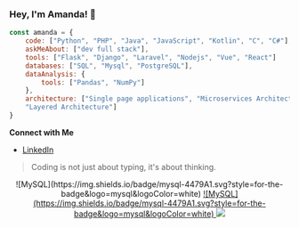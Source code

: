 ### Hey, I'm Amanda! 👋

```javascript
const amanda = {
    code: ["Python", "PHP", "Java", "JavaScript", "Kotlin", "C", "C#"],
    askMeAbout: ["dev full stack"],
    tools: ["Flask", "Django", "Laravel", "Nodejs", "Vue", "React"]
    databases: ["SQL", "Mysql", "PostgreSQL"],
    dataAnalysis: {
        tools: ["Pandas", "NumPy"]
    },
    architecture: ["Single page applications", "Microservices Architecture", "Monolithic Architecture",
    "Layered Architecture"]
}
``` 

<strong>Connect with Me</strong>

- [LinkedIn](https://www.linkedin.com/in/amandadecassiaborges/)

> Coding is not just about typing, it's about thinking.

<div align="center" >
	![MySQL](https://img.shields.io/badge/mysql-4479A1.svg?style=for-the-badge&logo=mysql&logoColor=white)
    
<a href="https://skillicons.dev"   >
    	![MySQL](https://img.shields.io/badge/mysql-4479A1.svg?style=for-the-badge&logo=mysql&logoColor=white)
  <img src="https://skillicons.dev/icons?i=php,python,java,javascript,kotlin,c,cs,flask,django,laravel,mysql,react,nodejs,express,vue,docker,linux,postman,vite,bootstrap,postgres," />
</a>
  <br />
  </div>
